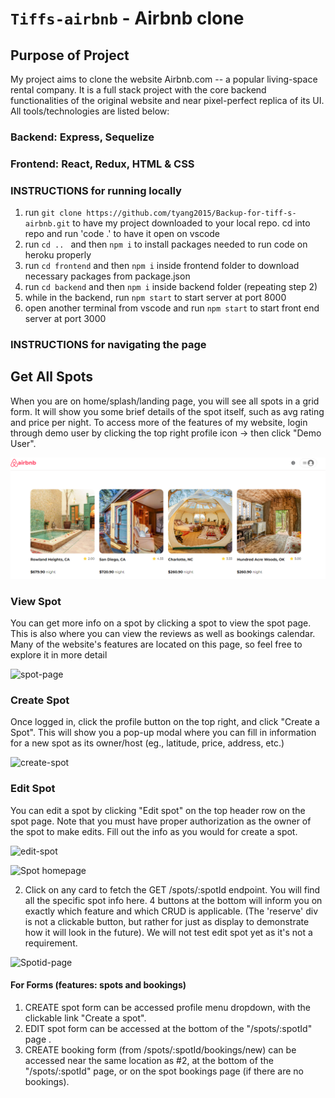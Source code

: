 # `Tiffs-airbnb` - Airbnb clone

## Purpose of Project

My project aims to clone the website Airbnb.com -- a popular living-space rental company. It is a full stack project with the core backend functionalities of the original website and near pixel-perfect replica of its UI. All tools/technologies are listed below:

### Backend: Express, Sequelize
### Frontend: React, Redux, HTML & CSS

### INSTRUCTIONS for running locally

1. run ```git clone https://github.com/tyang2015/Backup-for-tiff-s-airbnb.git``` to have my project downloaded to your local repo. cd into repo and run 'code .' to have it open on vscode
2. run ```cd .. ``` and then ```npm i``` to install packages needed to run code on heroku properly
3. run ```cd frontend``` and then ```npm i``` inside frontend folder to download necessary packages from package.json
4. run ```cd backend``` and then ```npm i``` inside backend folder (repeating step 2)
5. while in the backend, run ```npm start``` to start server at port 8000
6. open another terminal from vscode and run ```npm start``` to start front end server at port 3000

### INSTRUCTIONS for navigating the page
## Get All Spots
When you are on home/splash/landing page, you will see all spots in a grid form. It will show you some brief details of the spot itself, such as avg rating and price per night. To access more of the features of my website, login through demo user by clicking the top right profile icon -> then click "Demo User".

![spots-images](./images/get-spots.png)

### View Spot
You can get more info on a spot by clicking a spot to view the spot page. This is also where you can view the reviews as well as bookings calendar. Many of the website's features are located on this page, so feel free to explore it in more detail

![spot-page](./images/get-spot-page.png)

### Create Spot
Once logged in, click the profile button on the top right, and click "Create a Spot". This will show you a pop-up modal where you can fill in information for a new spot as its owner/host (eg., latitude, price, address, etc.)

![create-spot](./images/create-spot.png)

### Edit Spot
You can edit a spot by clicking "Edit spot" on the top header row on the spot page. Note that you must have proper authorization as the owner of the spot to make edits. Fill out the info as you would for create a spot.

![edit-spot](./images/edit-spot.png)




![Spot homepage](./homepage-sample-photo.png)

2. Click on any card to fetch the GET /spots/:spotId endpoint. You will find all the specific spot info here. 4 buttons at the bottom will inform you on exactly which feature and which CRUD is applicable. (The 'reserve' div is not a clickable button, but rather for just as display to demonstrate how it will look in the future). We will not test edit spot yet as it's not a requirement.

![Spotid-page](./spot-photo.png)

#### For Forms (features: spots and bookings)
1) CREATE spot form can be accessed profile menu dropdown, with the clickable link "Create a spot". 
2) EDIT spot form can be accessed at the bottom of the "/spots/:spotId" page .
2) CREATE booking form (from /spots/:spotId/bookings/new) can be accessed near the same location as #2,  at the bottom of the "/spots/:spotId" page, or on the spot bookings page (if there are no bookings).
